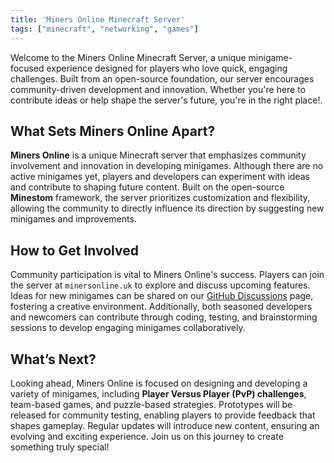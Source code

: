 ```yaml
---
title: 'Miners Online Minecraft Server'
tags: ["minecraft", "networking", "games"]
---
```


Welcome to the Miners Online Minecraft Server, a unique minigame-focused experience designed for players who love quick, engaging challenges. Built from an open-source foundation, our server encourages community-driven development and innovation. Whether you're here to contribute ideas or help shape the server's future, you're in the right place!.

## What Sets Miners Online Apart?

**Miners Online** is a unique Minecraft server that emphasizes community involvement and innovation in developing minigames. Although there are no active minigames yet, players and developers can experiment with ideas and contribute to shaping future content. Built on the open-source **Minestom** framework, the server prioritizes customization and flexibility, allowing the community to directly influence its direction by suggesting new minigames and improvements.

## How to Get Involved

Community participation is vital to Miners Online's success. Players can join the server at `minersonline.uk` to explore and discuss upcoming features. Ideas for new minigames can be shared on our [GitHub Discussions](https://github.com/orgs/miners-online/discussions) page, fostering a creative environment. Additionally, both seasoned developers and newcomers can contribute through coding, testing, and brainstorming sessions to develop engaging minigames collaboratively.

## What’s Next?

Looking ahead, Miners Online is focused on designing and developing a variety of minigames, including **Player Versus Player (PvP) challenges**, team-based games, and puzzle-based strategies. Prototypes will be released for community testing, enabling players to provide feedback that shapes gameplay. Regular updates will introduce new content, ensuring an evolving and exciting experience. Join us on this journey to create something truly special!